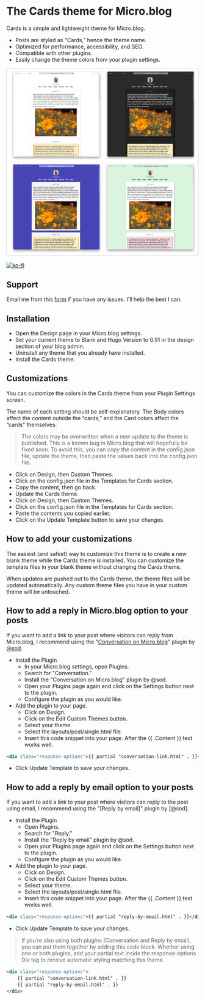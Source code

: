 # The Cards theme for Micro.blog
Cards is a simple and lightweight theme for Micro.blog. 
- Posts are styled as "Cards,” hence the theme name.
- Optimized for performance, accessibility, and SEO.
- Compatible with other plugins.
- Easily change the theme colors from your plugin settings.

!["Card Theme Samples"](screenshot/Card%20Theme%20Samples.png)

[![ko-fi](https://ko-fi.com/img/githubbutton_sm.svg)](https://ko-fi.com/M4M0DLOZR)

## Support
Email me from this [form](https://ericgregorich.com/email/) if you have any issues. I'll help the best I can.

## Installation
- Open the Design page in your Micro.blog settings.
- Set your current theme to Blank and Hugo Version to 0.91 in the design section of your blog admin.
- Uninstall any theme that you already have installed.
- Install the Cards theme.

## Customizations
You can customize the colors in the Cards theme from your Plugin Settings screen.

The name of each setting should be self-explanatory. The Body colors affect the content outside the “cards,” and the Card colors affect the “cards” themselves.

> The colors may be overwritten when a new update to the theme is published. This is a known bug in Micro.blog that will hopefully be fixed soon. To avoid this, you can copy the content in the config.json file, update the theme, then paste the values back into the config.json file.

- Click on Design, then Custom Themes.
- Click on the config.json file in the Templates for Cards section.
- Copy the content, then go back.
- Update the Cards theme.
- Click on Design, then Custom Themes.
- Click on the config.json file in the Templates for Cards section.
- Paste the contents you copied earlier.
- Click on the Update Template button to save your changes.

## How to add your customizations
The easiest (and safest) way to customize this theme is to create a new blank theme while the Cards theme is installed. You can customize the template files in your blank theme without changing the Cards theme.

When updates are pushed out to the Cards theme, the theme files will be updated automatically. Any custom theme files you have in your custom theme will be untouched.

## How to add a reply in Micro.blog option to your posts
If you want to add a link to your post where visitors can reply from Micro.blog, I recommend using the "[Conversation on Micro.blog](https://github.com/svendahlstrand/plugin-conversation-on-mb)" plugin by [@sod](https://micro.blog/sod).

-   Install the Plugin
    -   In your Micro.blog settings, open Plugins.
    -   Search for "Conversation."
    -   Install the "Conversation on Micro.blog" plugin by @sod.
    -   Open your Plugins page again and click on the Settings button next to the plugin.
    -   Configure the plugin as you would like.
-   Add the plugin to your page.
    -   Click on Design.
    -   Click on the Edit Custom Themes button.
    -   Select your theme.
    -   Select the layouts/post/single.html file.
    -   Insert this code snippet into your page. After the {{ .Content }} text works well.

```html
<div class="response-options">{{ partial "conversation-link.html" . }}</div>
```

- Click Update Template to save your changes.

## How to add a reply by email option to your posts
If you want to add a link to your post where visitors can reply to the post using email, I recommend using the "[Reply by email]" plugin by [@sod].

- Install the Plugin
	- Open Plugins.
	- Search for "Reply."
	- Install the "Reply by email" plugin by @sod.
	- Open your Plugins page again and click on the Settings button next to the plugin.
	- Configure the plugin as you would like.
- Add the plugin to your page.
	- Click on Design.
	- Click on the Edit Custom Themes button.
	- Select your theme.
	- Select the layouts/post/single.html file.
	- Insert this code snippet into your page. After the {{ .Content }} text works well.

```html
<div class="response-options">{{ partial "reply-by-email.html" . }}</div>
```

 - Click Update Template to save your changes.

> If you’re also using both plugins (Conversation and Reply by email), you can put them together by adding this code block. Whether using one or both plugins, add your partial text inside the response-options Div tag to receive automatic styling matching this theme.

```html
<div class="response-options">
	{{ partial "conversation-link.html" . }}
	{{ partial "reply-by-email.html" . }}
</div>
```

